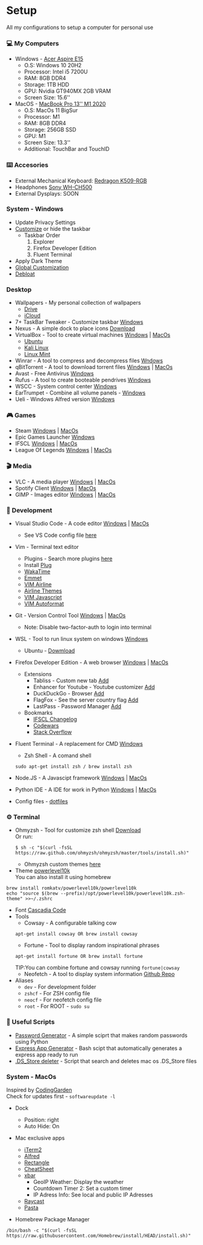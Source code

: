 # Setup

All my configurations to setup a computer for personal use

### 💻 My Computers

- Windows - <a href="https://www.amazon.es/Acer-Aspire-E15-Ordenador-Port%C3%A1til/dp/B01MYN9IRR" target="blank">Acer Aspire E15</a>
  - O.S: Windows 10 20H2
  - Processor: Intel i5 7200U
  - RAM: 8GB DDR4
  - Storage: 1TB HDD
  - GPU: Nvidia GT940MX 2GB VRAM
  - Screen Size: 15.6''
- MacOS - <a href="https://www.apple.com/macbook-pro-13/" target="blank">MacBook Pro 13'' M1 2020</a>
  - O.S: MacOs 11 BigSur
  - Processor: M1
  - RAM: 8GB DDR4
  - Storage: 256GB SSD
  - GPU: M1
  - Screen Size: 13.3''
  - Additional: TouchBar and TouchID

### ⌨️  Accesories

- External Mechanical Keyboard: <a href="https://www.amazon.com/-/es/dp/B07YNW3L2P/ref=sr_1_15?__mk_es_US=%C3%85M%C3%85%C5%BD%C3%95%C3%91&crid=37EGEH1CWEW1N&dchild=1&keywords=teclado+mecanico&qid=1625867875&refinements=p_n_feature_fourteen_browse-bin%3A21465205011%2Cp_36%3A2500-3000&rnid=386453011&s=videogames&sprefix=teclado+%2Caps%2C316&sr=1-15" target="blank">Redragon K509-RGB</a>
- Headphones <a href="https://www.sony.es/electronics/diadema/wh-ch500" target="blank">Sony WH-CH500</a>
- External Dysplays: SOON

### System - Windows

- Update Privacy Settings
- <a href="https://github.com/vhanla/TaskbarDock">Customize</a> or hide the taskbar
  - Taskbar Order
    1. Explorer
    2. Firefox Developer Edition
    3. Fluent Terminal
- Apply Dark Theme
- <a href="https://winaerotweaker.com/">Global Customization</a>
- <a href="https://github.com/GabrielCrackPro/W10-Debloater">Debloat</a>

### Desktop

- Wallpapers - My personal collection of wallpapers 
  - <a href="https://drive.google.com/drive/folders/18JwNTWYwK5xcWDfwWmcG69SPVEeNZEwD?usp=sharing" target="blank">Drive</a>
  - <a href="https://www.icloud.com/iclouddrive/0oqdYFrw9-aa4ukvTCoCRpzpg#Wallpapers" target="blank">iCloud</a>
- 7+ TaskBar Tweaker - Customize taskbar <a href="https://tweaker.rammichael.com/">Windows</a>
- Nexus - A simple dock to place icons <a href ="https://nexus-dock.uptodown.com/windows">Download</a>
- VirtualBox - Tool to create virtual machines <a href="https://download.virtualbox.org/virtualbox/6.1.18/VirtualBox-6.1.18-142142-Win.exe">Windows</a> | <a href="https://download.virtualbox.org/virtualbox/6.1.18/VirtualBox-6.1.18-142142-OSX.dmg">MacOs</a>
  - <a href="https://ubuntu.com/">Ubuntu</a>
  - <a href="https://www.kali.org/">Kali Linux</a>
  - <a href="https://linuxmint.com/">Linux Mint</a>
- Winrar - A tool to compress and decompress files <a href="https://www.winrar.es/">Wndows</a>
- qBitTorrent - A tool to download torrent files <a href="https://www.fosshub.com/qBittorrent.html?dwl=qbittorrent_4.3.4.1_setup.exe">Windows</a> | <a href="https://www.fosshub.com/qBittorrent.html?dwl=qbittorrent-4.3.4.1.dmg">MacOs</a>
- Avast - Free Antivirus <a href="https://www.avast.com/es-es/index#pc">Windows</a>
- Rufus - A tool to create booteable pendrives <a href="https://rufus.ie/">Windows</a>
- WSCC - System control center <a href="https://www.kls-soft.com/wscc/downloads.php?dlf=wscc_setup.exe&dlt=WSCC%20(Setup)">Windows</a>
- EarTrumpet - Combine all volume panels - <a href="https://www.microsoft.com/es-es/p/eartrumpet/9nblggh516xp?cid=eartrumpet.landing&rtc=1&activetab=pivot:overviewtab">Windows</a>
- Ueli - Windows Alfred version <a href="https://github.com/oliverschwendener/ueli">Windows</a>

### 🎮 Games

- Steam <a href="https://cdn.akamai.steamstatic.com/client/installer/SteamSetup.exe">Windows</a> | <a href="https://cdn.akamai.steamstatic.com/client/installer/steam.dmg">MacOs</a>
- Epic Games Launcher <a href="https://launcher-public-service-prod06.ol.epicgames.com/launcher/api/installer/download/EpicGamesLauncherInstaller.msi">Windows</a>
- IFSCL <a href="https://ifscl.b-cdn.net/kolossus/Kolossus_152_197_Win.exe">Windows</a> | <a href="https://ifscl.b-cdn.net/kolossus/Kolossus_152_72_MacOS.zip">MacOs</a>
- League Of Legends <a href="https://signup.euw.leagueoflegends.com/es/signup/redownload">Windows</a> | <a href="https://lol.secure.dyn.riotcdn.net/channels/public/x/installer/current/live.euw.zip">MacOs</a>

### 🎬 Media

- VLC - A media player <a href="https://get.videolan.org/vlc/3.0.12/win64/vlc-3.0.12-win64.exe">Windows</a> | <a href="https://get.videolan.org/vlc/3.0.12.1/macosx/vlc-3.0.12.1-arm64.dmg">MacOs</a>
- Spotify Client <a href="https://www.spotify.com/es/download/windows/">Windows</a> | <a href="https://www.spotify.com/es/download/mac/">MacOs</a>
- GIMP - Images editor <a href="https://download.gimp.org/mirror/pub/gimp/v2.10/windows/gimp-2.10.24-setup-2.exe">Windows</a> | <a href="https://download.gimp.org/mirror/pub/gimp/v2.10/osx/gimp-2.10.22-x86_64-3.dmg">MacOs</a>

###  📄 Development

- Visual Studio Code - A code editor <a href="https://code.visualstudio.com/docs/?dv=win">Windows</a> | <a href="https://code.visualstudio.com/docs/?dv=osx">MacOs</a>
  - See VS Code config file <a href="https://github.com/GabrielCrackPro/vscode-settings">here</a>
- Vim - Terminal text editor
  - Plugins - Search more plugins <a href="https://vimawesome.com/" target="blank">here</a>
   - Install <a href="https://github.com/junegunn/vim-plug" target="blank">Plug</a>
    - <a href="https://wakatime.com/dashboard" target="blank">WakaTime</a>
    - <a href="https://vimawesome.com/plugin/emmet-vim" target="blank">Emmet</a>
    - <a href="https://github.com/vim-airline/vim-airline" target="blank">VIM Airline</a>
    - <a href="https://github.com/Queeq/vim-airline-themes" target="blank">Airline Themes</a>
    - <a href="https://vimawesome.com/plugin/vim-javascript" target="blank">VIM Javascript</a>
    - <a href="https://vimawesome.com/plugin/vim-autoformat" target="blank">VIM Autoformat</a>
- Git - Version Control Tool <a href="https://git-scm.com/download/win">Windows</a> | <a href="https://git-scm.com/download/mac">MacOs</a>
  - Note: Disable two-factor-auth to login into terminal
- WSL - Tool to run linux system on windows <a href="https://docs.microsoft.com/es-es/windows/wsl/install-win10">Windows</a>
  - Ubuntu - <a href="https://ubuntu.com/wsl">Dowmload</a>
- Firefox Developer Edition - A web browser <a href="https://download.mozilla.org/?product=firefox-devedition-stub&os=win&lang=es-ES&attribution_code=c291cmNlPWR1Y2tkdWNrZ28uY29tJm1lZGl1bT1yZWZlcnJhbCZjYW1wYWlnbj0obm90IHNldCkmY29udGVudD0obm90IHNldCkmZXhwZXJpbWVudD0obm90IHNldCkmdmFyaWF0aW9uPShub3Qgc2V0KSZ1YT1maXJlZm94JnZpc2l0X2lkPShub3Qgc2V0KQ..&attribution_sig=6027a4aa26d767927d7d03c1c922fe132e811d4c20e2eaaac33ec1be9cd815d4">Windows</a> | <a href="https://download.mozilla.org/?product=firefox-latest-ssl&os=osx&lang=es-ES">MacOs</a>
  - Extensions
    - Tabliss - Custom new tab <a href="https://tabliss.io/">Add</a>
    - Enhancer for Youtube - Youtube customizer <a href="https://addons.mozilla.org/en-US/firefox/addon/enhancer-for-youtube/">Add</a>
    - DuckDuckGo - Browser <a href="https://addons.mozilla.org/es/firefox/addon/duckduckgo-for-firefox/">Add</a>
    - FlagFox - See the server country flag <a href="https://addons.mozilla.org/es/firefox/addon/flagfox/">Add</a>
    - LastPass - Password Manager <a href="https://addons.mozilla.org/es/firefox/addon/lastpass-password-manager/">Add</a>
  - Bookmarks
    - <a href="http://docs.google.com/document/d/1NeflsQZ1i7OnFW1hhSW37zde82VWrXHXrj6hySu7isY/edit">IFSCL Changelog</a>
    - <a href="http://codewars.com">Codewars</a>
    - <a href="http://stackoverflow.com/">Stack Overflow</a>
- Fluent Terminal - A replacement for CMD <a href="https://github.com/felixse/FluentTerminal">Windows</a>
  - Zsh Shell - A comand shell
  ```
  sudo apt-get install zsh / brew install zsh
  ```
- Node.JS - A Javascipt framework <a href="https://nodejs.org/dist/v14.16.0/node-v14.16.0-x64.msi">Windows</a> | <a href="https://nodejs.org/dist/v14.16.0/node-v14.16.0.pkg">MacOs</a>
- Python IDE - A IDE for work in Python <a href="https://www.python.org/downloads/windows/">Windows</a> | <a href="https://www.python.org/downloads/mac-osx/">MacOs</a>

- Config files - <a href="http://www.github.com/GabrielCrackPro/dotfiles" target="blank">dotfiles</a>

### ⚙️  Terminal

- Ohmyzsh - Tool for customize zsh shell <a href="https://ohmyz.sh/#install">Download</a> <br>
  Or run:
  ```
  $ sh -c "$(curl -fsSL https://raw.github.com/ohmyzsh/ohmyzsh/master/tools/install.sh)"
  ```
  - Ohmyzsh custom themes <a href="https://zshthem.es/all/">here</a>
- Theme <a href="https://github.com/romkatv/powerlevel10k" target="blank">powerlevel10k</a> <br>
  You can also install it using homebrew

```
brew install romkatv/powerlevel10k/powerlevel10k
echo "source $(brew --prefix)/opt/powerlevel10k/powerlevel10k.zsh-theme" >>~/.zshrc
```

- Font <a href="https://github.com/microsoft/cascadia-code">Cascadia Code</a>
- Tools
  - Cowsay - A configurable talking cow
  ```
  apt-get install cowsay OR brew install cowsay
  ```
  - Fortune - Tool to display random inspirational phrases
  ```
  apt-get install fortune OR brew install fortune
  ```
  TIP:You can combine fortune and cowsay running <code>fortune|cowsay</code>
  - Neofetch - A tool to display system information <a href="https://github.com/dylanaraps/neofetch">Github Repo</a>
- Aliases
  - <code>dev</code> - For development folder
  - <code>zshcf</code> - For ZSH config file
  - <code>neocf</code> - For neofetch config file
  - <code>root</code> - For ROOT - <code>sudo su</code>

### 📝 Useful Scripts
- <a href="https://github.com/GabrielCrackPro/Setup/blob/main/Scripts/password_generator.py">Password Generator</a> - A simple sciprt that makes random passwords using Python
- <a href="https://github.com/GabrielCrackPro/Setup/blob/main/Scripts/express-app-generator.sh">Express App Generator</a> - Bash scipt that automatically generates a express app ready to run
- <a href="https://github.com/GabrielCrackPro/Setup/blob/main/Scripts/delete-dsstore.py">.DS_Store deleter</a> - Script that search and deletes mac os .DS_Store files
### System - MacOs

Inspired by <a href="https://www.youtube.com/watch?v=tMNOpaQrfAE">CodingGarden</a> <br>
Check for updates first - <code>softwareupdate -l</code>

- Dock
  - Position: right
  - Auto Hide: On
- Mac exclusive apps
  - <a href="https://iterm2.com/downloads/stable/latest">iTerm2</a>
  - <a href="https://cachefly.alfredapp.com/Alfred_4.3.2_1221.dmg">Alfred</a>
  - <a href="https://github.com/rxhanson/Rectangle/releases/download/v0.48/Rectangle0.48.dmg">Rectangle</a>
  - <a href="https://www.mediaatelier.com/CheatSheet/?lang=en">CheatSheet</a>
  - <a href="https://xbarapp.com/dl" target="blank">xbar</a>
    - GeoIP Weather: Display the weather
    - Countdown Timer 2: Set a custom timer
    - IP Adress Info: See local and public IP Adresses
  - <a href="https://www.raycast.com" target="blank">Raycast</a>
  - <a href="https://apps.apple.com/us/app/pasta/id1438389787?mt=12" target="blank">Pasta</a>

- Homebrew Package Manager

```
/bin/bash -c "$(curl -fsSL https://raw.githubusercontent.com/Homebrew/install/HEAD/install.sh)"
```
